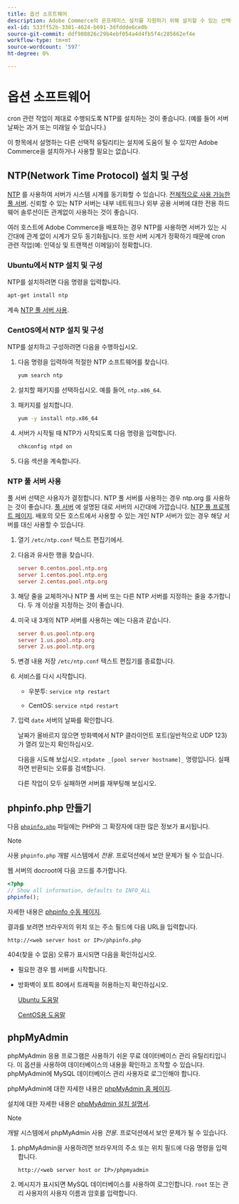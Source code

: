 ```yaml
---
title: 옵션 소프트웨어
description: Adobe Commerce의 온프레미스 설치를 지원하기 위해 설치할 수 있는 선택적 소프트웨어에 대해 자세히 알아봅니다.
exl-id: 533ff52b-3301-4624-b691-3dfddde6ce0b
source-git-commit: ddf988826c29b4ebf054a4d4fb5f4c285662ef4e
workflow-type: tm+mt
source-wordcount: '597'
ht-degree: 0%

---
```


# 옵션 소프트웨어

cron 관련 작업이 제대로 수행되도록 NTP를 설치하는 것이 좋습니다. (예를 들어 서버 날짜는 과거 또는 미래일 수 있습니다.)

이 항목에서 설명하는 다른 선택적 유틸리티는 설치에 도움이 될 수 있지만 Adobe Commerce을 설치하거나 사용할 필요는 없습니다.

## NTP(Network Time Protocol) 설치 및 구성

[NTP](https://www.ntp.org/) 를 사용하여 서버가 시스템 시계를 동기화할 수 있습니다. [전체적으로 사용 가능한 풀 서버](https://www.ntppool.org/en/). 신뢰할 수 있는 NTP 서버는 내부 네트워크나 외부 공용 서버에 대한 전용 하드웨어 솔루션이든 관계없이 사용하는 것이 좋습니다.

여러 호스트에 Adobe Commerce을 배포하는 경우 NTP를 사용하면 서버가 있는 시간대에 관계 없이 시계가 모두 동기화됩니다. 또한 서버 시계가 정확하기 때문에 cron 관련 작업(예: 인덱싱 및 트랜잭션 이메일)이 정확합니다.

### Ubuntu에서 NTP 설치 및 구성

NTP를 설치하려면 다음 명령을 입력합니다.

```bash
apt-get install ntp
```

계속 [NTP 풀 서버 사용](#use-ntp-pool-servers).

### CentOS에서 NTP 설치 및 구성

NTP를 설치하고 구성하려면 다음을 수행하십시오.

1. 다음 명령을 입력하여 적절한 NTP 소프트웨어를 찾습니다.

   ```bash
   yum search ntp
   ```

1. 설치할 패키지를 선택하십시오. 예를 들어, `ntp.x86_64`.

1. 패키지를 설치합니다.

   ```bash
   yum -y install ntp.x86_64
   ```

1. 서버가 시작될 때 NTP가 시작되도록 다음 명령을 입력합니다.

   ```bash
   chkconfig ntpd on
   ```

1. 다음 섹션을 계속합니다.

### NTP 풀 서버 사용

풀 서버 선택은 사용자가 결정합니다. NTP 풀 서버를 사용하는 경우 ntp.org 를 사용하는 것이 좋습니다. [풀 서버](https://www.ntppool.org/en/) 에 설명된 대로 서버의 시간대에 가깝습니다. [NTP 풀 프로젝트 페이지](https://www.ntppool.org/en/use.html). 배포의 모든 호스트에서 사용할 수 있는 개인 NTP 서버가 있는 경우 해당 서버를 대신 사용할 수 있습니다.

1. 열기 `/etc/ntp.conf` 텍스트 편집기에서.

1. 다음과 유사한 행을 찾습니다.

   ```conf
   server 0.centos.pool.ntp.org
   server 1.centos.pool.ntp.org
   server 2.centos.pool.ntp.org
   ```

1. 해당 줄을 교체하거나 NTP 풀 서버 또는 다른 NTP 서버를 지정하는 줄을 추가합니다. 두 개 이상을 지정하는 것이 좋습니다.

1. 미국 내 3개의 NTP 서버를 사용하는 예는 다음과 같습니다.

   ```conf
   server 0.us.pool.ntp.org
   server 1.us.pool.ntp.org
   server 2.us.pool.ntp.org
   ```

1. 변경 내용 저장 `/etc/ntp.conf` 텍스트 편집기를 종료합니다.

1. 서비스를 다시 시작합니다.

   * 우분투: `service ntp restart`

   * CentOS: `service ntpd restart`

1. 입력 `date` 서버의 날짜를 확인합니다.

   날짜가 올바르지 않으면 방화벽에서 NTP 클라이언트 포트(일반적으로 UDP 123)가 열려 있는지 확인하십시오.

   다음을 시도해 보십시오. `ntpdate _[pool server hostname]_` 명령입니다. 실패하면 반환되는 오류를 검색합니다.

   다른 작업이 모두 실패하면 서버를 재부팅해 보십시오.

## phpinfo.php 만들기

다음 [`phpinfo.php`](https://www.php.net/manual/en/function.phpinfo.php) 파일에는 PHP와 그 확장자에 대한 많은 정보가 표시됩니다.

>[!NOTE]
>
>사용 `phpinfo.php` 개발 시스템에서 _전용_. 프로덕션에서 보안 문제가 될 수 있습니다.

웹 서버의 docroot에 다음 코드를 추가합니다.

```php
<?php
// Show all information, defaults to INFO_ALL
phpinfo();
```

자세한 내용은 [phpinfo 수동 페이지](https://www.php.net/manual/en/function.phpinfo.php).

결과를 보려면 브라우저의 위치 또는 주소 필드에 다음 URL을 입력합니다.

```http
http://<web server host or IP>/phpinfo.php
```

404(찾을 수 없음) 오류가 표시되면 다음을 확인하십시오.

* 필요한 경우 웹 서버를 시작합니다.
* 방화벽이 포트 80에서 트래픽을 허용하는지 확인하십시오.

  [Ubuntu 도움말](https://help.ubuntu.com/community/UFW)

  [CentOS용 도움말](https://wiki.centos.org/HowTos%282f%29Network%282f%29IPTables.html)

## phpMyAdmin

phpMyAdmin 응용 프로그램은 사용하기 쉬운 무료 데이터베이스 관리 유틸리티입니다. 이 옵션을 사용하여 데이터베이스의 내용을 확인하고 조작할 수 있습니다. phpMyAdmin에 MySQL 데이터베이스 관리 사용자로 로그인해야 합니다.

phpMyAdmin에 대한 자세한 내용은 [phpMyAdmin 홈 페이지](https://www.phpmyadmin.net/).

설치에 대한 자세한 내용은 [phpMyAdmin 설치 설명서](https://docs.phpmyadmin.net/en/latest/setup.html#quick-install).

>[!NOTE]
>
>개발 시스템에서 phpMyAdmin 사용 _전용_. 프로덕션에서 보안 문제가 될 수 있습니다.

1. phpMyAdmin을 사용하려면 브라우저의 주소 또는 위치 필드에 다음 명령을 입력합니다.

   ```http
   http://<web server host or IP>/phpmyadmin
   ```

1. 메시지가 표시되면 MySQL 데이터베이스를 사용하여 로그인합니다. `root` 또는 관리 사용자의 사용자 이름과 암호를 입력합니다.
